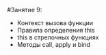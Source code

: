 #Занятие 9:

- Контекст вызова функции
- Правила определения this
- this в стрелочных функциях
- Методы call, apply и bind
